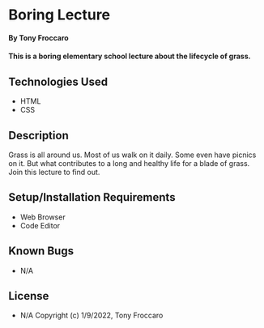 # Boring Lecture

#### By Tony Froccaro

#### This is a boring elementary school lecture about the lifecycle of grass.

## Technologies Used

- HTML
- CSS

## Description

Grass is all around us. Most of us walk on it daily. Some even have picnics on it. But what contributes to a long and healthy life for a blade of grass. Join this lecture to find out.

## Setup/Installation Requirements

- Web Browser
- Code Editor

## Known Bugs

- N/A

## License

- N/A
  Copyright (c) 1/9/2022, Tony Froccaro
